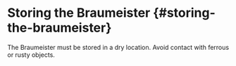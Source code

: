 # Storing the Braumeister {#storing-the-braumeister}

The Braumeister must be stored in a dry location. Avoid contact with ferrous or rusty objects.
